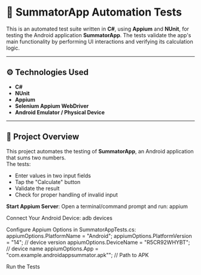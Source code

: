 # 📱 SummatorApp Automation Tests

This is an automated test suite written in **C#**, using **Appium** and **NUnit**, for testing the Android application **SummatorApp**. The tests validate the app's main functionality by performing UI interactions and verifying its calculation logic.

---

## ⚙️ Technologies Used

- **C#**
- **NUnit**
- **Appium**
- **Selenium Appium WebDriver**
- **Android Emulator / Physical Device**

---

## 🚀 Project Overview

This project automates the testing of **SummatorApp**, an Android application that sums two numbers.  
The tests:
- Enter values in two input fields
- Tap the "Calculate" button
- Validate the result
- Check for proper handling of invalid input

 **Start Appium Server**:
   Open a terminal/command prompt and run:
   appium

   Connect Your Android Device:
   adb devices

Configure Appium Options in SummatorAppTests.cs:
appiumOptions.PlatformName = "Android";
appiumOptions.PlatformVersion = "14";    //  device version
appiumOptions.DeviceName = "R5CR92WHYBT"; // device name
appiumOptions.App = "com.example.androidappsummator.apk""; // Path to APK

Run the Tests
